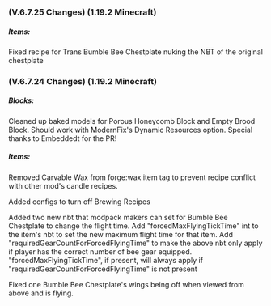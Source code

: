 ### **(V.6.7.25 Changes) (1.19.2 Minecraft)**

##### Items:
Fixed recipe for Trans Bumble Bee Chestplate nuking the NBT of the original chestplate


### **(V.6.7.24 Changes) (1.19.2 Minecraft)**

##### Blocks:
Cleaned up baked models for Porous Honeycomb Block and Empty Brood Block. Should work with ModernFix's Dynamic Resources option. 
 Special thanks to Embeddedt for the PR!

##### Items:
Removed Carvable Wax from forge:wax item tag to prevent recipe conflict with other mod's candle recipes.

Added configs to turn off Brewing Recipes

Added two new nbt that modpack makers can set for Bumble Bee Chestplate to change the flight time.
 Add "forcedMaxFlyingTickTime" int to the item's nbt to set the new maximum flight time for that item.
 Add "requiredGearCountForForcedFlyingTime" to make the above nbt only apply if player has the correct number of bee gear equipped.
 "forcedMaxFlyingTickTime", if present, will always apply if "requiredGearCountForForcedFlyingTime" is not present

Fixed one Bumble Bee Chestplate's wings being off when viewed from above and is flying.
